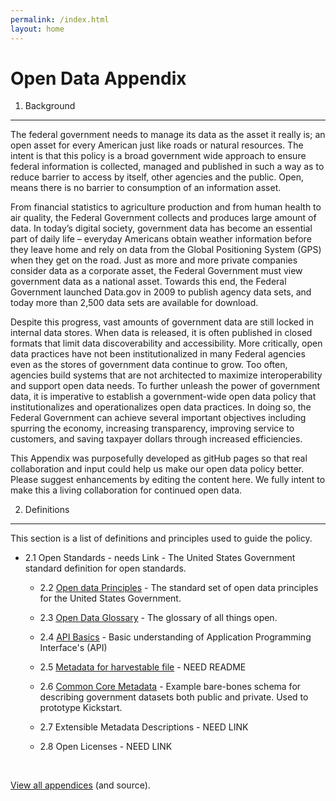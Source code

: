 ```yaml
---
permalink: /index.html
layout: home
---
```



Open Data Appendix
==================


1. Background
-------------

The federal government needs to  manage its data as the asset it really is; an open asset for every American just like roads or natural resources. The intent is that this policy is a broad government wide approach to ensure federal information is collected, managed and published in such a way as to reduce barrier to access by itself, other agencies and the public.  Open, means there is no barrier to consumption of an information asset.  

From financial statistics to agriculture production and from human health to air quality, the Federal Government collects and produces large amount of data.  In today’s digital society, government data has become an essential part of daily life – everyday Americans obtain weather information before they leave home and rely on data from the Global Positioning System (GPS) when they get on the road.  Just as more and more private companies consider data as a corporate asset, the Federal Government must view government data as a national asset.  Towards this end, the Federal Government launched Data.gov in 2009 to publish agency data sets, and today more than 2,500 data sets are available for download.

Despite this progress, vast amounts of government data are still locked in internal data stores. When data is released, it is often published in closed formats that limit data discoverability and accessibility.  More critically, open data practices have not been institutionalized in many Federal agencies even as the stores of government data continue to grow.  Too often, agencies build systems that are not architected to maximize interoperability and support open data needs.  To further unleash the power of government data, it is imperative to establish a government-wide open data policy that institutionalizes and operationalizes open data practices.  In doing so, the Federal Government can achieve several important objectives including spurring the economy, increasing transparency, improving service to customers, and saving taxpayer dollars through increased efficiencies.

This Appendix was purposefully developed as gitHub pages so that real collaboration and input could help us make our open data policy better.  Please suggest enhancements by editing the content here.  We fully intent to make this a living collaboration for continued open data.


2. Definitions
---------------

This section is a list of definitions and principles used to guide the policy.

  * 2.1 Open Standards - needs Link - The United States Government standard definition for open standards.

	* 2.2 [Open data Principles](http://project-open-data.github.com/open-data-principles/) - The standard set of open data principles for the United States Government.

	* 2.3 [Open Data Glossary](http://project-open-data.github.com/glossary/) - The glossary of all things open.
	
	* 2.4 [API Basics](http://project-open-data.github.com/api-basics/) - Basic understanding of Application Programming Interface's (API)
	
	* 2.5 [Metadata for harvestable file](https://github.com/project-open-data/vocab.data.gov) - NEED README
	
	* 2.6 [Common Core Metadata](https://github.com/project-open-data/dataset-schema) - Example bare-bones schema for describing government datasets both public and private. Used to prototype Kickstart.
	
	* 2.7 Extensible Metadata Descriptions - NEED LINK
	
	* 2.8 Open Licenses - NEED LINK

<ul id="github-widget" data-type="repos" data-org="project-open-data" data-limit="100">&nbsp;</ul>

<a href="http://github.com/project-open-data/">View all appendices</a> (and source).